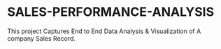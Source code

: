 # SALES-PERFORMANCE-ANALYSIS
This project Captures End to End Data Analysis &amp; Visualization  of A company Sales Record.
